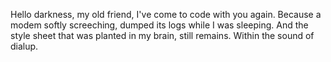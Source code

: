 Hello darkness, my old friend,
I've come to code with you again.
Because a modem softly screeching,
dumped its logs while I was sleeping.
And the style sheet
that was planted in my brain,
still remains.
Within the sound of dialup.
